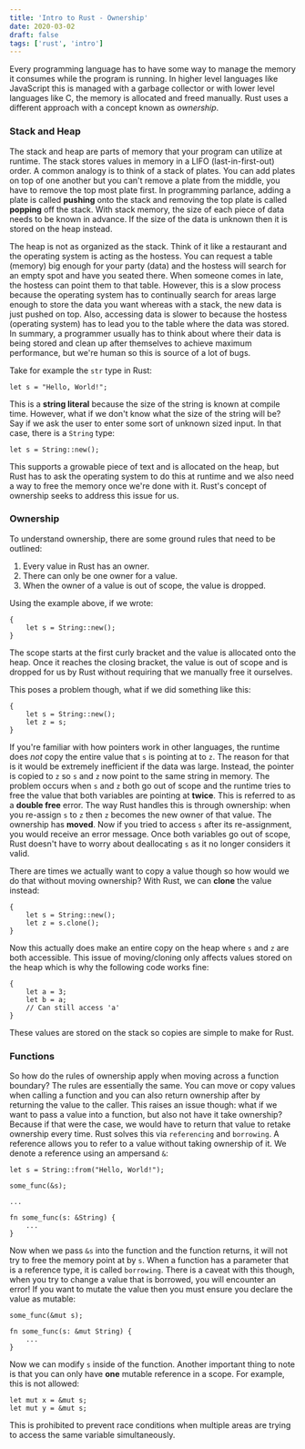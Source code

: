 ```yaml
---
title: 'Intro to Rust - Ownership'
date: 2020-03-02
draft: false
tags: ['rust', 'intro']
---
```


Every programming language has to have some way to manage the memory it consumes while the program is running. In higher level languages like JavaScript this is managed with a garbage collector or with lower level languages like C, the memory is allocated and freed manually. Rust uses a different approach with a concept known as _ownership_.

### Stack and Heap

The stack and heap are parts of memory that your program can utilize at runtime. The stack stores values in memory in a LIFO (last-in-first-out) order. A common analogy is to think of a stack of plates. You can add plates on top of one another but you can't remove a plate from the middle, you have to remove the top most plate first. In programming parlance, adding a plate is called **pushing** onto the stack and removing the top plate is called **popping** off the stack. With stack memory, the size of each piece of data needs to be known in advance. If the size of the data is unknown then it is stored on the heap instead.

The heap is not as organized as the stack. Think of it like a restaurant and the operating system is acting as the hostess. You can request a table (memory) big enough for your party (data) and the hostess will search for an empty spot and have you seated there. When someone comes in late, the hostess can point them to that table. However, this is a slow process because the operating system has to continually search for areas large enough to store the data you want whereas with a stack, the new data is just pushed on top. Also, accessing data is slower to because the hostess (operating system) has to lead you to the table where the data was stored. In summary, a programmer usually has to think about where their data is being stored and clean up after themselves to achieve maximum performance, but we're human so this is source of a lot of bugs.

Take for example the `str` type in Rust:

```
let s = "Hello, World!";
```

This is a **string literal** because the size of the string is known at compile time. However, what if we don't know what the size of the string will be? Say if we ask the user to enter some sort of unknown sized input. In that case, there is a `String` type:

```
let s = String::new();
```

This supports a growable piece of text and is allocated on the heap, but Rust has to ask the operating system to do this at runtime and we also need a way to free the memory once we're done with it. Rust's concept of ownership seeks to address this issue for us.

### Ownership

To understand ownership, there are some ground rules that need to be outlined:

1. Every value in Rust has an owner.
2. There can only be one owner for a value.
3. When the owner of a value is out of scope, the value is dropped.

Using the example above, if we wrote:

```
{
    let s = String::new();
}
```

The scope starts at the first curly bracket and the value is allocated onto the heap. Once it reaches the closing bracket, the value is out of scope and is dropped for us by Rust without requiring that we manually free it ourselves.

This poses a problem though, what if we did something like this:

```
{
    let s = String::new();
    let z = s;
}
```

If you're familiar with how pointers work in other languages, the runtime does _not_ copy the entire value that `s` is pointing at to `z`. The reason for that is it would be extremely inefficient if the data was large. Instead, the pointer is copied to `z` so `s` and `z` now point to the same string in memory. The problem occurs when `s` and `z` both go out of scope and the runtime tries to free the value that both variables are pointing at **twice**. This is referred to as a **double free** error. The way Rust handles this is through ownership: when you re-assign `s` to `z` then `z` becomes the new owner of that value. The ownership has **moved**. Now if you tried to access `s` after its re-assignment, you would receive an error message. Once both variables go out of scope, Rust doesn't have to worry about deallocating `s` as it no longer considers it valid.

There are times we actually want to copy a value though so how would we do that without moving ownership? With Rust, we can **clone** the value instead:

```
{
    let s = String::new();
    let z = s.clone();
}
```

Now this actually does make an entire copy on the heap where `s` and `z` are both accessible. This issue of moving/cloning only affects values stored on the heap which is why the following code works fine:

```
{
    let a = 3;
    let b = a;
    // Can still access 'a'
}
```

These values are stored on the stack so copies are simple to make for Rust.

### Functions

So how do the rules of ownership apply when moving across a function boundary? The rules are essentially the same. You can move or copy values when calling a function and you can also return ownership after by returning the value to the caller. This raises an issue though: what if we want to pass a value into a function, but also not have it take ownership? Because if that were the case, we would have to return that value to retake ownership every time. Rust solves this via `referencing` and `borrowing`. A reference allows you to refer to a value without taking ownership of it. We denote a reference using an ampersand `&`:

```
let s = String::from("Hello, World!");

some_func(&s);

...

fn some_func(s: &String) {
    ...
}
```

Now when we pass `&s` into the function and the function returns, it will not try to free the memory point at by `s`. When a function has a parameter that is a reference type, it is called `borrowing`. There is a caveat with this though, when you try to change a value that is borrowed, you will encounter an error! If you want to mutate the value then you must ensure you declare the value as mutable:

```
some_func(&mut s);

fn some_func(s: &mut String) {
    ...
}
```

Now we can modify `s` inside of the function. Another important thing to note is that you can only have **one** mutable reference in a scope. For example, this is not allowed:

```
let mut x = &mut s;
let mut y = &mut s;
```

This is prohibited to prevent race conditions when multiple areas are trying to access the same variable simultaneously.
